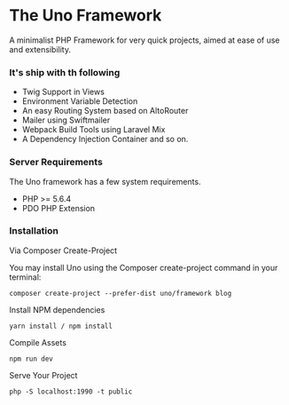 # The Uno Framework

A minimalist PHP Framework for very quick projects,
aimed at ease of use and extensibility.

### It's ship with th following
- Twig Support in Views
- Environment Variable Detection
- An easy Routing System based on AltoRouter
- Mailer using Swiftmailer
- Webpack Build Tools using Laravel Mix
- A Dependency Injection Container
and so on.

### Server Requirements

The Uno framework has a few system requirements. 

- PHP >= 5.6.4
- PDO PHP Extension


### Installation

Via Composer Create-Project

You may install Uno using the Composer create-project command in your terminal:

`
composer create-project --prefer-dist uno/framework blog
`


Install NPM dependencies

`
yarn install / npm install
`

Compile Assets

`
npm run dev 
`

Serve Your Project

`
php -S localhost:1990 -t public
`
